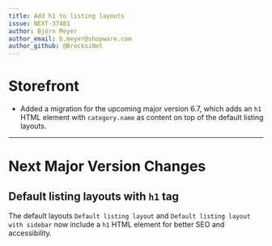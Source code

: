 ```yaml
---
title: Add h1 to listing layouts
issue: NEXT-37481
author: Björn Meyer
author_email: b.meyer@shopware.com
author_github: @BrocksiNet
---
```

# Storefront
* Added a migration for the upcoming major version 6.7, which adds an `h1` HTML element with `category.name` as content on top of the default listing layouts.
___
# Next Major Version Changes

## Default listing layouts with `h1` tag 
The default layouts `Default listing layout` and `Default listing layout with sidebar` now include a `h1` HTML element for better SEO and accessibility.
